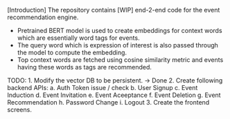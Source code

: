 [Introduction]
The repository contains [WIP] end-2-end code for the event recommendation engine. 

- Pretrained BERT model is used to create embeddings for context words which are essentially word tags for events. 
- The query word which is expression of interest is also passed through the model to compute the embedding. 
- Top <K> context words are fetched using cosine similarity metric and events having these words as tags are recommended.


TODO:
    1. Modify the vector DB to be persistent. -> Done
    2. Create following backend APIs:
        a. Auth Token issue / check
        b. User Signup
        c. Event Induction
        d. Event Invitation
        e. Event Aceeptance
        f. Event Deletion
        g. Event Recommendation
        h. Password Change
        i. Logout
    3. Create the frontend screens.